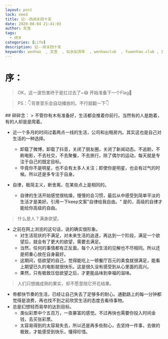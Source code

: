 ```yaml
---
layout: post
lock: need
title: 记--伪闭关四十天
date: 2020-08-04 21:41:03
author: 文浩
tags:
  - 闭关
categories: [Life]
description: 记--闭关四十天
keywords: wenhao  , 文浩  , 似水似流年  , wenhaoclub  , fuwenhao.club , 文浩的博客
---
```

# 序：
> OK，这一波伤害终于是扛过去了~😷 开始准备下一个Flag🤞

>PS：👇背景音乐会自动播放的。不行就戳一下👇
<link rel="stylesheet" href="https://cdn.jsdelivr.net/gh/wenhaoclub/blog-assets/files/js/css/APlayer.min.css">
<script src="https://cdn.jsdelivr.net/gh/wenhaoclub/blog-assets/files/js/APlayer.min.js"></script>
<script src="https://cdn.jsdelivr.net/npm/meting@1.1.0/dist/Meting.min.js"></script>

<div class="aplayer" data-id="1436076578" data-server="netease" data-type="song" data-mode="single" data-autoplay="true"></div>
## 碎碎念：
>  不管你有木有准备好，生活都会推着你前行。当然有的人是跑着，有的人却是是爬着。

- 近一个多月的时间过着两点一线的生活，公司和出租房内。其实这也是自己对生活的一种选择。
	- 卸载了微博，卸载了抖音，关闭了朋友圈，关闭了新闻动态。不追剧，不刷电影，不去社交，不去聚餐，不去旅行，除了偶尔的运动，每天就是专注于自己的既定目标。
	- 毕竟你不是明星，也不会有太多人关注；即使你是明星，也会有过气的时候。所以还是多专注于自身。

- 自律，极简主义，断舍离，在某些点上是相同的。
	- 自律的生活开始感觉很枯燥，慢慢的会习惯，最后从中感受到简单平淡的生活才是美好。引用一下keep文案"自律给我自由。" 是的，高级的自律才能给你高级的自由。

> 什么是人？满身欲望。

- 之前在网上浏览的这句话，说的确实很形象。
	- 对生活现状的不满足，对未来生活的追逐，再达到一个阶段，满足一个欲望后，就会有了更大的欲望，需要去满足。
	- 当然，任何的事情都有正反面，每个人对生活的见解也不尽相同。所以还是把重心放在自身最好。
	- 这期间，低欲望的自己，觉得能吃上一顿餐厅百元的美食就很满足，能看上期望已久的电影就很快乐。这是很久没有感受到从心里面的高兴。
	- 果然，只有极致压低欲望之后，才更能品味到幸福的滋味。

> 人们只想摘成熟的果实，却不愿意陪它开花结果。	

- 帝都快节奏的生活，已经让自己失去了足够多的耐心。通勤路上的每一分钟都觉得是浪费，再也找不到之前欣赏生活的态度去看待事物。
- 总是幻想轻而易举的达到目标。
	- 类似彩票中个五百万，一夜暴富的感觉。不过再快也需要你投入时间金钱，去买张彩票。
	- 太容易得到的太容易失去，所以还是再多些耐心，去坚持一件事，去做的极致，才能感受到快乐，懂得珍惜。
